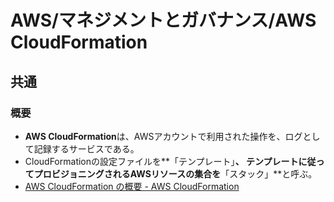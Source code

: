 # AWS/マネジメントとガバナンス/AWS CloudFormation

## 共通

### 概要

- **AWS CloudFormation**は、AWSアカウントで利用された操作を、ログとして記録するサービスである。
- CloudFormationの設定ファイルを**「テンプレート」**、
  テンプレートに従ってプロビジョニングされるAWSリソースの集合を**「スタック」**と呼ぶ。
- [AWS CloudFormation の概要 - AWS CloudFormation](https://docs.aws.amazon.com/ja_jp/AWSCloudFormation/latest/UserGuide/Welcome.html)
